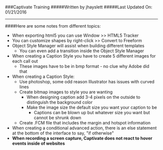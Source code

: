 ###Captivate Training
#####Written by jhayslett
#####Last Updated On: 01/21/2016
___
####Here are some notes from different topics:
  - When exporting html5 you can use Window >> HTML5 Tracker
  - You can customize shapes by right-click >> Convert to Freeform
  - Object Style Manager will assist when building different templates
    - You can even add a transition inside the Object Style Manager
  - When creating a Caption Style you have to create 5 different images for each call out
    - These images have to be in bmp format - no clue why Adobe did that
  - When creating a Caption Style:
    - Use photoshop, some odd reason Illustrator has issues with curved lines
    - Create bitmap images to style you are wanting
      - When designing caption add 3-4 pixels on the outside to distinguish the background color
      - Make the image size the default size you want your caption to be
        - Captions can be blown up but whatever size you want but cannot be shrunk down
    - Create .FCM file that includes the margin and hotspot information
  - When creating a conditional advanced action, there is an else statement at the bottom of the interface to say, "if otherwise"
  - **When recording a screen capture, Captivate does not react to hover events inside of websites**
